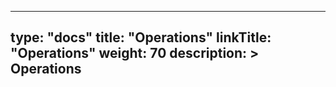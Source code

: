 
---
type: "docs"
title: "Operations"
linkTitle: "Operations"
weight: 70
description: >
    Operations
---